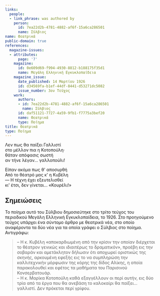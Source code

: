 ```yaml
---
links:
  people:
  - link_phrase: was authored by
    person:
      id: 7ea22d2b-4781-4882-af6f-15a6ca286501
      name: Σύλβιος
name: Θεατρικά
public-domain: true
references:
  magazine-issues:
  - attributes:
      page: '7'
    magazine:
      id: 0e609d69-f994-4930-8812-b188175f35d1
      name: Μεγάλη Ελληνική Εγκυκλοπαίδεια
    magazine_issue:
      date_published: 14 Μαρτίου 1926
      id: d34569fa-b1ef-44df-8441-d53271dc5082
      issue_number: 3ον Τεύχος
    work:
      authors:
      - id: 7ea22d2b-4781-4882-af6f-15a6ca286501
        name: Σύλβιος
      id: daf51121-7727-4a59-9fb1-f7775a3bef20
      name: Θεατρικά
      type: Ποίημα
title: Θεατρικά
type: Ποίημα
---
```


<main class="content" itemprop="text">
<p>Λεν πως θα παίξει Γαλλιστί<br>
στο μέλλον πια η Κοτοπούλη·<br>
θάταν απόφασις σωστή<br>
αν τήνε λέγαν... γαλλοπούλι!</p>

<p>Είπαν ακόμα πως θ' αποσυρθή<br>
Από το θέατρό μας κ' η Κυβέλη<br>
&mdash; Η τέχνη έχει εξευτελισθεί<br>
κι' έτσι, δεν γίνεται... «Κουρέλι!»</p>
</main>
<section class="notes">
<h2>Σημειώσεις</h2>

<p>Το ποίημα αυτό του Σύλβιου δημοσιεύτηκε στο τρίτο τεύχος του περιοδικού Μεγάλη Ελληνική Εγκυκλοπαίδεια, το 1926. Στο
προηγούμενο τεύχος υπάρχει ένα σύντομο άρθρο με θεατρικά νέα, στο οποίο αναφέροντα τα δύο νέα για τα οποία γράφει ο
Σύλβιος στο ποίημα. Αντιγράφω:</p>

<blockquote>
  <p>&ndash; Η κ. Κυβέλη «αποκαρδιωμένη από την κρίσιν την οποίαν διέρχεται το θέατρον γενικώς και ιδιαιτέρως το
  δραματικόν», προέβη εις την σοβαράν και αμετάκλητον δήλωσιν ότι αποχωρεί οριστικώς της σκηνής, αρκουμένη εφεξής εις το
  να συμπληρώση την καλλιτεχνικήν μόρφωσιν της κόρης της δίδος Αλίκης, η οποία παρακολουθεί και εφέτος τα μαθήματα του
  Παρισινού Κονσερβατουάρ.<br>
  &ndash; Η κ. Μαρίκα Κοτοπούλη καθά εξαγγέλλουν οι περί αυτήν, εις δύο τρία από τα έργα που θα ανεβάση το καλοκαίρι θα
  παίξει... γαλλιστί. Δεν πρόκεται περί γρίφου.</p>
</blockquote>
</section>
